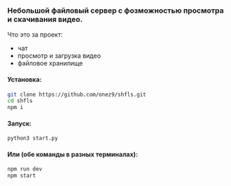 ### Небольшой файловый сервер с фозможностью просмотра и скачивания видео.
Что это за проект:
- чат
- просмотр и загрузка видео
- файловое хранилище


#### Установка:
```bash
git clone https://github.com/onez9/shfls.git
cd shfls
npm i
```






#### Запуск:
```python
python3 start.py
```
#### Или (обе команды в разных терминалах):
```bash
npm run dev
npm start
```
